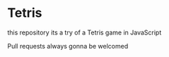 # Tetris
this repository its a try of a Tetris game in JavaScript

Pull requests always gonna be welcomed
